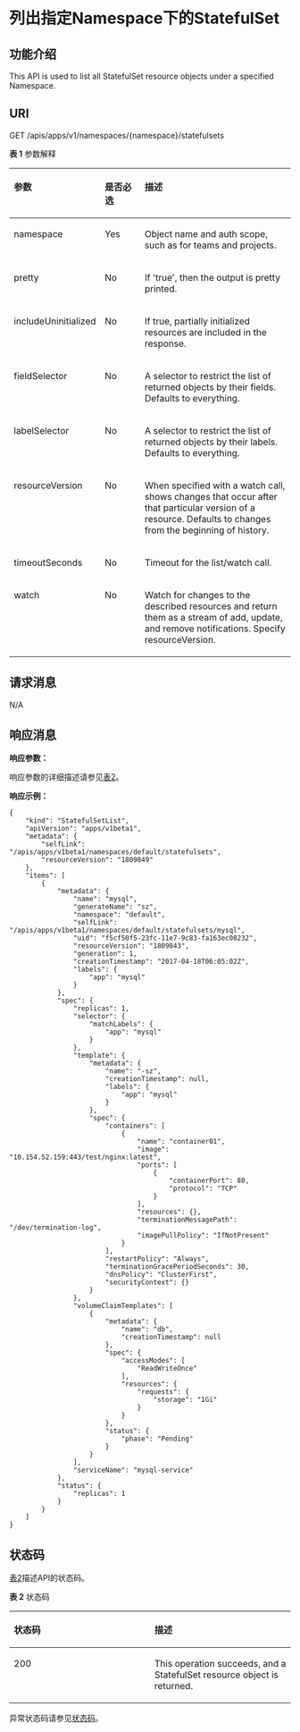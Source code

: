 # 列出指定Namespace下的StatefulSet<a name="cce_02_0152"></a>

## 功能介绍<a name="section55184758"></a>

This API is used to list all StatefulSet resource objects under a specified Namespace.

## URI<a name="section26900781"></a>

GET /apis/apps/v1/namespaces/\{namespace\}/statefulsets

**表 1**  参数解释

<a name="d0e39332"></a>
<table><thead align="left"><tr id="row16249415"><th class="cellrowborder" valign="top" width="20.407959204079592%" id="mcps1.2.4.1.1"><p id="p65652297517"><a name="p65652297517"></a><a name="p65652297517"></a>参数</p>
</th>
<th class="cellrowborder" valign="top" width="16.328367163283673%" id="mcps1.2.4.1.2"><p id="p165661629135114"><a name="p165661629135114"></a><a name="p165661629135114"></a>是否必选</p>
</th>
<th class="cellrowborder" valign="top" width="63.26367363263674%" id="mcps1.2.4.1.3"><p id="p14567629115114"><a name="p14567629115114"></a><a name="p14567629115114"></a>描述</p>
</th>
</tr>
</thead>
<tbody><tr id="row33792834"><td class="cellrowborder" valign="top" width="20.407959204079592%" headers="mcps1.2.4.1.1 "><p id="p52865065"><a name="p52865065"></a><a name="p52865065"></a>namespace</p>
</td>
<td class="cellrowborder" valign="top" width="16.328367163283673%" headers="mcps1.2.4.1.2 "><p id="p54211835"><a name="p54211835"></a><a name="p54211835"></a>Yes</p>
</td>
<td class="cellrowborder" valign="top" width="63.26367363263674%" headers="mcps1.2.4.1.3 "><p id="p29082530"><a name="p29082530"></a><a name="p29082530"></a>Object name and auth scope, such as for teams and projects.</p>
</td>
</tr>
<tr id="row60416185"><td class="cellrowborder" valign="top" width="20.407959204079592%" headers="mcps1.2.4.1.1 "><p id="p61872826"><a name="p61872826"></a><a name="p61872826"></a>pretty</p>
</td>
<td class="cellrowborder" valign="top" width="16.328367163283673%" headers="mcps1.2.4.1.2 "><p id="p45643011"><a name="p45643011"></a><a name="p45643011"></a>No</p>
</td>
<td class="cellrowborder" valign="top" width="63.26367363263674%" headers="mcps1.2.4.1.3 "><p id="p6096445"><a name="p6096445"></a><a name="p6096445"></a>If 'true', then the output is pretty printed.</p>
</td>
</tr>
<tr id="row54868012"><td class="cellrowborder" valign="top" width="20.407959204079592%" headers="mcps1.2.4.1.1 "><p id="p15123986"><a name="p15123986"></a><a name="p15123986"></a>includeUninitialized</p>
</td>
<td class="cellrowborder" valign="top" width="16.328367163283673%" headers="mcps1.2.4.1.2 "><p id="p17083324"><a name="p17083324"></a><a name="p17083324"></a>No</p>
</td>
<td class="cellrowborder" valign="top" width="63.26367363263674%" headers="mcps1.2.4.1.3 "><p id="p38603562"><a name="p38603562"></a><a name="p38603562"></a>If true, partially initialized resources are included in the response.</p>
</td>
</tr>
<tr id="row11887742"><td class="cellrowborder" valign="top" width="20.407959204079592%" headers="mcps1.2.4.1.1 "><p id="p23383013"><a name="p23383013"></a><a name="p23383013"></a>fieldSelector</p>
</td>
<td class="cellrowborder" valign="top" width="16.328367163283673%" headers="mcps1.2.4.1.2 "><p id="p14975921"><a name="p14975921"></a><a name="p14975921"></a>No</p>
</td>
<td class="cellrowborder" valign="top" width="63.26367363263674%" headers="mcps1.2.4.1.3 "><p id="p5090122"><a name="p5090122"></a><a name="p5090122"></a>A selector to restrict the list of returned objects by their fields. Defaults to everything.</p>
</td>
</tr>
<tr id="row45811103"><td class="cellrowborder" valign="top" width="20.407959204079592%" headers="mcps1.2.4.1.1 "><p id="p19711829"><a name="p19711829"></a><a name="p19711829"></a>labelSelector</p>
</td>
<td class="cellrowborder" valign="top" width="16.328367163283673%" headers="mcps1.2.4.1.2 "><p id="p53154316"><a name="p53154316"></a><a name="p53154316"></a>No</p>
</td>
<td class="cellrowborder" valign="top" width="63.26367363263674%" headers="mcps1.2.4.1.3 "><p id="p10532331"><a name="p10532331"></a><a name="p10532331"></a>A selector to restrict the list of returned objects by their labels. Defaults to everything.</p>
</td>
</tr>
<tr id="row27682122"><td class="cellrowborder" valign="top" width="20.407959204079592%" headers="mcps1.2.4.1.1 "><p id="p27659385"><a name="p27659385"></a><a name="p27659385"></a>resourceVersion</p>
</td>
<td class="cellrowborder" valign="top" width="16.328367163283673%" headers="mcps1.2.4.1.2 "><p id="p25817701"><a name="p25817701"></a><a name="p25817701"></a>No</p>
</td>
<td class="cellrowborder" valign="top" width="63.26367363263674%" headers="mcps1.2.4.1.3 "><p id="p10858997"><a name="p10858997"></a><a name="p10858997"></a>When specified with a watch call, shows changes that occur after that particular version of a resource. Defaults to changes from the beginning of history.</p>
</td>
</tr>
<tr id="row30622110"><td class="cellrowborder" valign="top" width="20.407959204079592%" headers="mcps1.2.4.1.1 "><p id="p64471840"><a name="p64471840"></a><a name="p64471840"></a>timeoutSeconds</p>
</td>
<td class="cellrowborder" valign="top" width="16.328367163283673%" headers="mcps1.2.4.1.2 "><p id="p54836538"><a name="p54836538"></a><a name="p54836538"></a>No</p>
</td>
<td class="cellrowborder" valign="top" width="63.26367363263674%" headers="mcps1.2.4.1.3 "><p id="p12574613"><a name="p12574613"></a><a name="p12574613"></a>Timeout for the list/watch call.</p>
</td>
</tr>
<tr id="row46062658"><td class="cellrowborder" valign="top" width="20.407959204079592%" headers="mcps1.2.4.1.1 "><p id="p40087841"><a name="p40087841"></a><a name="p40087841"></a>watch</p>
</td>
<td class="cellrowborder" valign="top" width="16.328367163283673%" headers="mcps1.2.4.1.2 "><p id="p25889684"><a name="p25889684"></a><a name="p25889684"></a>No</p>
</td>
<td class="cellrowborder" valign="top" width="63.26367363263674%" headers="mcps1.2.4.1.3 "><p id="p16689668"><a name="p16689668"></a><a name="p16689668"></a>Watch for changes to the described resources and return them as a stream of add, update, and remove notifications. Specify resourceVersion.</p>
</td>
</tr>
</tbody>
</table>

## 请求消息<a name="section40780438"></a>

N/A

## 响应消息<a name="section31479628"></a>

**响应参数：**

响应参数的详细描述请参见[表2](创建StatefulSet.md#d0e37568)。

**响应示例：**

```
{
    "kind": "StatefulSetList",
    "apiVersion": "apps/v1beta1",
    "metadata": {
        "selfLink": "/apis/apps/v1beta1/namespaces/default/statefulsets",
        "resourceVersion": "1809849"
    },
    "items": [
        {
            "metadata": {
                "name": "mysql",
                "generateName": "sz",
                "namespace": "default",
                "selfLink": "/apis/apps/v1beta1/namespaces/default/statefulsets/mysql",
                "uid": "f5cf50f5-23fc-11e7-9c83-fa163ec08232",
                "resourceVersion": "1809843",
                "generation": 1,
                "creationTimestamp": "2017-04-18T06:05:02Z",
                "labels": {
                    "app": "mysql"
                }
            },
            "spec": {
                "replicas": 1,
                "selector": {
                    "matchLabels": {
                        "app": "mysql"
                    }
                },
                "template": {
                    "metadata": {
                        "name": "-sz",
                        "creationTimestamp": null,
                        "labels": {
                            "app": "mysql"
                        }
                    },
                    "spec": {
                        "containers": [
                            {
                                "name": "container01",
                                "image": "10.154.52.159:443/test/nginx:latest",
                                "ports": [
                                    {
                                        "containerPort": 80,
                                        "protocol": "TCP"
                                    }
                                ],
                                "resources": {},
                                "terminationMessagePath": "/dev/termination-log",
                                "imagePullPolicy": "IfNotPresent"
                            }
                        ],
                        "restartPolicy": "Always",
                        "terminationGracePeriodSeconds": 30,
                        "dnsPolicy": "ClusterFirst",
                        "securityContext": {}
                    }
                },
                "volumeClaimTemplates": [
                    {
                        "metadata": {
                            "name": "db",
                            "creationTimestamp": null
                        },
                        "spec": {
                            "accessModes": [
                                "ReadWriteOnce"
                            ],
                            "resources": {
                                "requests": {
                                    "storage": "1Gi"
                                }
                            }
                        },
                        "status": {
                            "phase": "Pending"
                        }
                    }
                ],
                "serviceName": "mysql-service"
            },
            "status": {
                "replicas": 1
            }
        }
    ]
}
```

## 状态码<a name="section14881199"></a>

[表2](#d0e39461)描述API的状态码。

**表 2**  状态码

<a name="d0e39461"></a>
<table><thead align="left"><tr id="row5459157"><th class="cellrowborder" valign="top" width="50%" id="mcps1.2.3.1.1"><p id="p39538597"><a name="p39538597"></a><a name="p39538597"></a>状态码</p>
</th>
<th class="cellrowborder" valign="top" width="50%" id="mcps1.2.3.1.2"><p id="p48509806"><a name="p48509806"></a><a name="p48509806"></a>描述</p>
</th>
</tr>
</thead>
<tbody><tr id="row36980183"><td class="cellrowborder" valign="top" width="50%" headers="mcps1.2.3.1.1 "><p id="p42604808"><a name="p42604808"></a><a name="p42604808"></a>200</p>
</td>
<td class="cellrowborder" valign="top" width="50%" headers="mcps1.2.3.1.2 "><p id="p28437418"><a name="p28437418"></a><a name="p28437418"></a>This operation succeeds, and a StatefulSet resource object is returned.</p>
</td>
</tr>
</tbody>
</table>

异常状态码请参见[状态码](状态码.md)。

